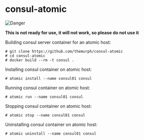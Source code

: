 # consul-atomic

![Danger](http://farm2.static.flickr.com/1083/531670330_104df47a65.jpg)

**This is not ready for use, it will not work, so please do not use it**

Building consul server container for an atomic host:

```
# git clone https://github.com/themurph/consul-atomic
# cd consul-atomic
# docker build --rm -t consul .
```

Installing consul container on atomic host:

```
# atomic install --name consul01 consul
```

Running consul container on atomic host:

```
# atomic run --name consul01 consul
```

Stopping consul container on atomic host:

```
# atomic stop --name consul01 consul
```

Uninstalling consul container on atomic host:

```
# atomic uninstall --name consul01 consul
```


